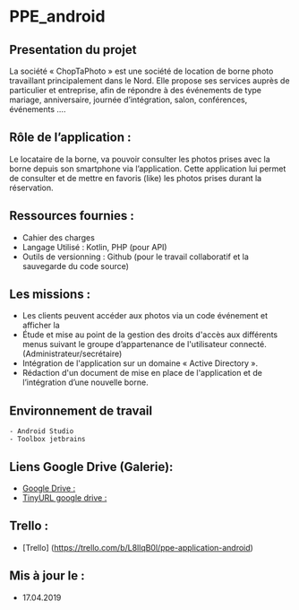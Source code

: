 # PPE_android 

## Presentation du projet

La société « ChopTaPhoto » est une société de location de borne photo travaillant principalement dans le Nord. Elle propose ses services auprès de particulier et entreprise, afin de répondre à des événements de type mariage, anniversaire, journée d’intégration, salon, conférences, événements …. 

## Rôle de l’application : 

Le locataire de la borne, va pouvoir consulter les photos prises avec la borne depuis son smartphone via l’application.
Cette application lui permet de consulter et de mettre en favoris (like) les photos prises durant la réservation.

## Ressources fournies :
 - Cahier des charges 
 - Langage Utilisé : Kotlin, PHP (pour API)
 - Outils de versionning : Github (pour le travail collaboratif et la sauvegarde du code source) 

## Les missions : 
- Les clients peuvent accéder aux photos via un code événement et afficher la  
- Étude et mise au point de la gestion des droits d'accès aux différents menus suivant le groupe d’appartenance de l'utilisateur connecté. (Administrateur/secrétaire) 
- Intégration de l'application sur un domaine « Active Directory ». 
- Rédaction d'un document de mise en place de l'application et de l’intégration d’une nouvelle borne.

## Environnement de travail

	- Android Studio 
	- Toolbox jetbrains

## Liens Google Drive (Galerie):
-	[Google Drive :](https://drive.google.com/drive/folders/1Uu5tUtfxF0Ty3Vu3jz7qFCBFxGE7928p)
-	[TinyURL google drive :](http://tinyurl.com/y6jxjqnk)

## Trello :

- [Trello] (https://trello.com/b/L8llqB0l/ppe-application-android)


## Mis à jour le : 
- 17.04.2019





